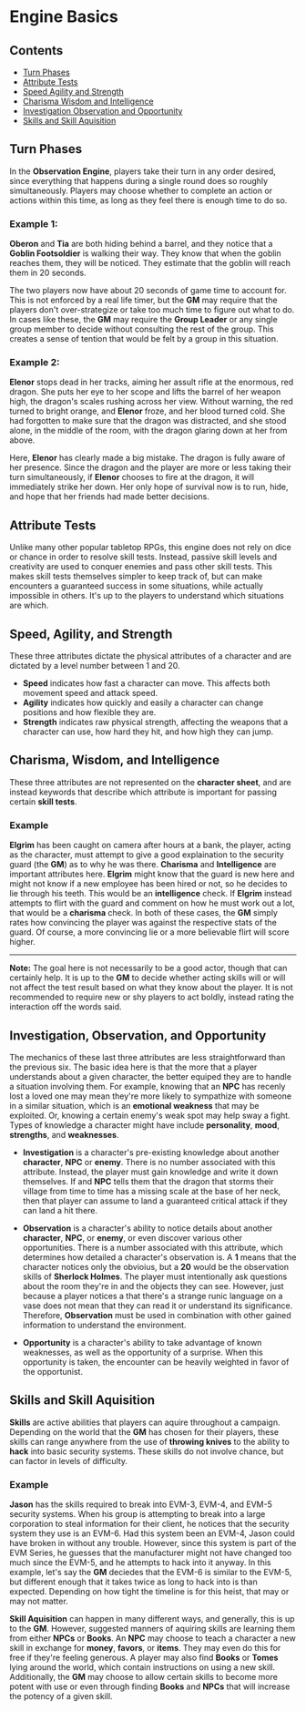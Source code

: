 # Engine Basics

## Contents
 
+ [Turn Phases](#turn-phases)  
+ [Attribute Tests](#attribute-tests)  
+ [Speed Agility and Strength](#speed-agility-and-strength)
+ [Charisma Wisdom and Intelligence](#charisma-wisdom-and-intelligence)
+ [Investigation Observation and Opportunity](#investigation-observation-and-opportunity)
+ [Skills and Skill Aquisition](#skills-and-skill-aquisition)

## Turn Phases
In the **Observation Engine**, players take their turn in any order desired, since everything that happens during a single round does so roughly simultaneously. Players may choose whether to complete an action or actions within this time, as long as they feel there is enough time to do so.

### Example 1:

**Oberon** and **Tia** are both hiding behind a barrel, and they notice that a **Goblin Footsoldier** is walking their way. They know that when the goblin reaches them, they will be noticed. They estimate that the goblin will reach them in 20 seconds.

The two players now have about 20 seconds of game time to account for. This is not enforced by a real life timer, but the **GM** may require that the players don't over-strategize or take too much time to figure out what to do. In cases like these, the **GM** may require the **Group Leader** or any single group member to decide without consulting the rest of the group. This creates a sense of tention that would be felt by a group in this situation.

### Example 2:
**Elenor** stops dead in her tracks, aiming her assult rifle at the enormous, red dragon. She puts her eye to her scope and lifts the barrel of her weapon high, the dragon's scales rushing across her view. Without warning, the red turned to bright orange, and **Elenor** froze, and her blood turned cold. She had forgotten to make sure that the dragon was distracted, and she stood alone, in the middle of the room, with the dragon glaring down at her from above.

Here, **Elenor** has clearly made a big mistake. The dragon is fully aware of her presence. Since the dragon and the player are more or less taking their turn simultaneously, if **Elenor** chooses to fire at the dragon, it will immediately strike her down. Her only hope of survival now is to run, hide, and hope that her friends had made better decisions.

## Attribute Tests

Unlike many other popular tabletop RPGs, this engine does not rely on dice or chance in order to resolve skill tests. Instead, passive skill levels and creativity are used to conquer enemies and pass other skill tests. This makes skill tests themselves simpler to keep track of, but can make encounters a guaranteed success in some situations, while actually impossible in others. It's up to the players to understand which situations are which.

## Speed, Agility, and Strength
These three attributes dictate the physical attributes of a character and are dictated by a level number between 1 and 20.

- **Speed** indicates how fast a character can move. This affects both movement speed and attack speed.
- **Agility** indicates how quickly and easily a character can change positions and how flexible they are.
- **Strength** indicates raw physical strength, affecting the weapons that a character can use, how hard they hit, and how high they can jump.

## Charisma, Wisdom, and Intelligence
These three attributes are not represented on the **character sheet**, and are instead keywords that describe which attribute is important for passing certain **skill tests**.

### Example
**Elgrim** has been caught on camera after hours at a bank, the player, acting as the character, must attempt to give a good explaination to the security guard (the **GM**) as to why he was there. **Charisma** and **Intelligence** are important attributes here. **Elgrim** might know that the guard is new here and might not know if a new employee has been hired or not, so he decides to lie through his teeth. This would be an **intelligence** check. If **Elgrim** instead attempts to flirt with the guard and comment on how he must work out a lot, that would be a **charisma** check. In both of these cases, the **GM** simply rates how convincing the player was against the respective stats of the guard. Of course, a more convincing lie or a more believable flirt will score higher.

---
**Note:** The goal here is not necessarily to be a good actor, though that can certainly help. It is up to the **GM** to decide whether acting skills will or will not affect the test result based on what they know about the player. It is not recommended to require new or shy players to act boldly, instead rating the interaction off the words said.

## Investigation, Observation, and Opportunity
The mechanics of these last three attributes are less straightforward than the previous six. The basic idea here is that the more that a player understands about a given character, the better equiped they are to handle a situation involving them. For example, knowing that an **NPC** has recenly lost a loved one may mean they're more likely to sympathize with someone in a similar situation, which is an **emotional weakness** that may be exploited. Or, knowing a certain enemy's weak spot may help sway a fight. Types of knowledge a character might have include **personality**, **mood**, **strengths**, and **weaknesses**.

- **Investigation** is a character's pre-existing knowledge about another **character**, **NPC** or **enemy**. There is no number associated with this attribute. Instead, the player must gain knowledge and write it down themselves. If and **NPC** tells them that the dragon that storms their village from time to time has a missing scale at the base of her neck, then that player can assume to land a guaranteed critical attack if they can land a hit there.

- **Observation** is a character's ability to notice details about another **character**, **NPC**, or **enemy**, or even discover various other opportunities. There is a number associated with this attribute, which determines how detailed a character's observation is. A **1** means that the character notices only the obvioius, but a **20** would be the observation skills of **Sherlock Holmes**. The player must intentionally ask questions about the room they're in and the objects they can see. However, just because a player notices a that there's a strange runic language on a vase does not mean that they can read it or understand its significance. Therefore, **Observation** must be used in combination with other gained information to understand the environment.

- **Opportunity** is a character's ability to take advantage of known weaknesses, as well as the opportunity of a surprise. When this opportunity is taken, the encounter can be heavily weighted in favor of the opportunist.

## Skills and Skill Aquisition
**Skills** are active abilities that players can aquire throughout a campaign. Depending on the world that the **GM** has chosen for their players, these skills can range anywhere from the use of **throwing knives** to the ability to **hack** into basic security systems. These skills do not involve chance, but can factor in levels of difficulty.

### Example
**Jason** has the skills required to break into EVM-3, EVM-4, and EVM-5 security systems. When his group is attempting to break into a large corporation to steal information for their client, he notices that the security system they use is an EVM-6. Had this system been an EVM-4, Jason could have broken in without any trouble. However, since this system is part of the EVM Series, he guesses that the manufacturer might not have changed too much since the EVM-5, and he attempts to hack into it anyway. In this example, let's say the **GM** deciedes that the EVM-6 is similar to the EVM-5, but different enough that it takes twice as long to hack into is than expected. Depending on how tight the timeline is for this heist, that may or may not matter.

**Skill Aquisition** can happen in many different ways, and generally, this is up to the **GM**. However, suggested manners of aquiring skills are learning them from either **NPCs** or **Books**. An **NPC** may choose to teach a character a new skill in exchange for **money**, **favors**, or **items**. They may even do this for free if they're feeling generous. A player may also find **Books** or **Tomes** lying around the world, which contain instructions on using a new skill. Additionally, the **GM** may choose to allow certain skills to become more potent with use or even through finding **Books** and **NPCs** that will increase the potency of a given skill.
